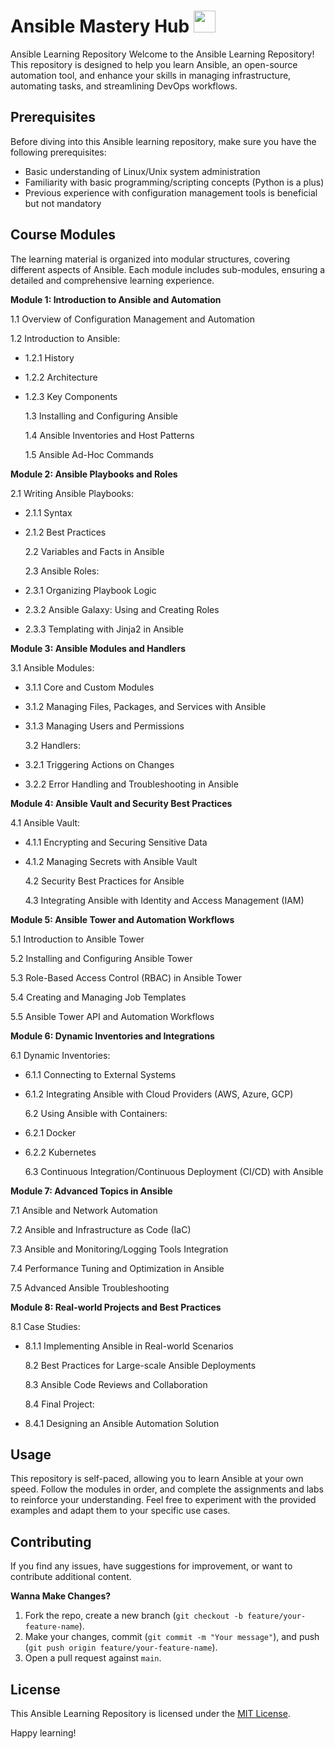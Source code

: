 # Ansible Mastery Hub <img src="https://www.vectorlogo.zone/logos/ansible/ansible-icon.svg" width="35">

Ansible Learning Repository Welcome to the Ansible Learning Repository! This repository is designed to help you learn Ansible, an open-source automation tool, and enhance your skills in managing infrastructure, automating tasks, and streamlining DevOps workflows.

## Prerequisites

Before diving into this Ansible learning repository, make sure you have the following prerequisites:

- Basic understanding of Linux/Unix system administration
- Familiarity with basic programming/scripting concepts (Python is a plus)
- Previous experience with configuration management tools is beneficial but not mandatory

## Course Modules

The learning material is organized into modular structures, covering different aspects of Ansible. Each module includes sub-modules, ensuring a detailed and comprehensive learning experience.

**Module 1: Introduction to Ansible and Automation**

1.1 Overview of Configuration Management and Automation

1.2 Introduction to Ansible:

- 1.2.1 History
- 1.2.2 Architecture
- 1.2.3 Key Components

  1.3 Installing and Configuring Ansible

  1.4 Ansible Inventories and Host Patterns

  1.5 Ansible Ad-Hoc Commands

**Module 2: Ansible Playbooks and Roles**

2.1 Writing Ansible Playbooks:

- 2.1.1 Syntax
- 2.1.2 Best Practices

  2.2 Variables and Facts in Ansible

  2.3 Ansible Roles:

- 2.3.1 Organizing Playbook Logic
- 2.3.2 Ansible Galaxy: Using and Creating Roles
- 2.3.3 Templating with Jinja2 in Ansible

**Module 3: Ansible Modules and Handlers**

3.1 Ansible Modules:

- 3.1.1 Core and Custom Modules
- 3.1.2 Managing Files, Packages, and Services with Ansible
- 3.1.3 Managing Users and Permissions

  3.2 Handlers:

- 3.2.1 Triggering Actions on Changes
- 3.2.2 Error Handling and Troubleshooting in Ansible

**Module 4: Ansible Vault and Security Best Practices**

4.1 Ansible Vault:

- 4.1.1 Encrypting and Securing Sensitive Data
- 4.1.2 Managing Secrets with Ansible Vault

  4.2 Security Best Practices for Ansible

  4.3 Integrating Ansible with Identity and Access Management (IAM)

**Module 5: Ansible Tower and Automation Workflows**

5.1 Introduction to Ansible Tower

5.2 Installing and Configuring Ansible Tower

5.3 Role-Based Access Control (RBAC) in Ansible Tower

5.4 Creating and Managing Job Templates

5.5 Ansible Tower API and Automation Workflows

**Module 6: Dynamic Inventories and Integrations**

6.1 Dynamic Inventories:

- 6.1.1 Connecting to External Systems
- 6.1.2 Integrating Ansible with Cloud Providers (AWS, Azure, GCP)

  6.2 Using Ansible with Containers:

- 6.2.1 Docker
- 6.2.2 Kubernetes

  6.3 Continuous Integration/Continuous Deployment (CI/CD) with Ansible

**Module 7: Advanced Topics in Ansible**

7.1 Ansible and Network Automation

7.2 Ansible and Infrastructure as Code (IaC)

7.3 Ansible and Monitoring/Logging Tools Integration

7.4 Performance Tuning and Optimization in Ansible

7.5 Advanced Ansible Troubleshooting

**Module 8: Real-world Projects and Best Practices**

8.1 Case Studies:

- 8.1.1 Implementing Ansible in Real-world Scenarios

  8.2 Best Practices for Large-scale Ansible Deployments

  8.3 Ansible Code Reviews and Collaboration

  8.4 Final Project:

- 8.4.1 Designing an Ansible Automation Solution

## Usage

This repository is self-paced, allowing you to learn Ansible at your own speed. Follow the modules in order, and complete the assignments and labs to reinforce your understanding. Feel free to experiment with the provided examples and adapt them to your specific use cases.

## Contributing

If you find any issues, have suggestions for improvement, or want to contribute additional content.

**Wanna Make Changes?**

1.  Fork the repo, create a new branch (`git checkout -b feature/your-feature-name`).
2.  Make your changes, commit (`git commit -m "Your message"`), and push (`git push origin feature/your-feature-name`).
3.  Open a pull request against `main`.

## License

This Ansible Learning Repository is licensed under the [MIT License](./LICENSE).

Happy learning!
